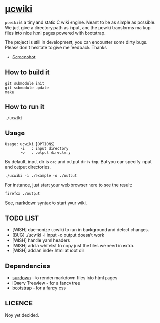 [µcwiki](https://github.com/yoannsculo/ucwiki)
======

`µcwiki` is a tiny and static C wiki engine. Meant to be as simple as possible.
We just give a directory path as input, and the µcwiki transforms markup
files into nice html pages powered with bootstrap.

The project is still in development, you can encounter some dirty bugs. Please don't
hesitate to give me feedback. Thanks.

- [Screenshot](http://www.yoannsculo.fr/images/ucwiki/ucwiki_screen.png)

How to build it
---------------

	git submodule init
	git submodule update
	make

How to run it
-------------

	./ucwiki

Usage
-----

	Usage: ucwiki [OPTIONS]
	       -i	: input directory
	       -o	: output directory

By default, input dir is `doc` and output dir is `tmp`. But you can specify
input and output directories.

	./ucwiki -i ./example -o ./output

For instance, just start your web browser here to see the result:

	firefox ./output

See, [markdown](http://daringfireball.net/projects/markdown/syntax/) syntax to
start your wiki.

TODO LIST
---------

- [WISH] daemonize ucwiki to run in background and detect changes.
- [BUG] ./ucwiki -i input -o output doesn't work
- [WISH] handle yaml headers
- [WISH] add a whitelist to copy just the files we need in extra.
- [WISH] add an index.html at root dir

Dependencies
------------

- [sundown](https://github.com/vmg/sundown) - to render markdown files into html pages
- [jQuery Treeview](https://github.com/jzaefferer/jquery-treeview) - for a fancy tree
- [bootstrap](https://github.com/twitter/bootstrap/) - for a fancy css

LICENCE
-------

Noy yet decided.
